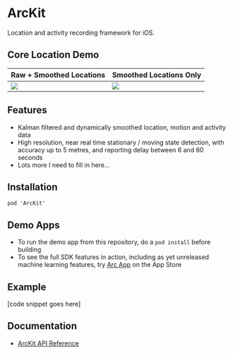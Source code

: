 # ArcKit

Location and activity recording framework for iOS.

## Core Location Demo 

| Raw + Smoothed Locations | Smoothed Locations Only |
| ------------------------ | ----------------------- |
| ![](https://raw.githubusercontent.com/sobri909/ArcKit/master/Screenshots/raw_plus_smoothed.png) | ![](https://raw.githubusercontent.com/sobri909/ArcKit/master/Screenshots/smoothed_plus_visits.png) |

## Features

- Kalman filtered and dynamically smoothed location, motion and activity data
- High resolution, near real time stationary / moving state detection, with accuracy up to 
5 metres, and reporting delay between 6 and 60 seconds
- Lots more I need to fill in here…

## Installation

`pod 'ArcKit'`

## Demo Apps

- To run the demo app from this repository, do a `pod install` before building
- To see the full SDK features in action, including as yet unreleased machine learning 
features, try [Arc App](https://itunes.apple.com/app/arc-app-location-activity-tracker/id1063151918?mt=8) on the App Store

## Example 

[code snippet goes here]

## Documentation 

- [ArcKit API Reference](https://sobri909.github.io/ArcKit/)

